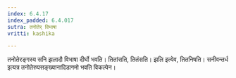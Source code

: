 ```yaml
---
index: 6.4.17
index_padded: 6.4.017
sutra: तनोतेर् विभाषा
vritti: kashika

---
```

तनोतेरङ्गस्य सनि झलादौ विभाषा दीर्घो भवति। तितांसति, तितंसति। झलि इत्येव, तितनिषति। सनीवन्तर्ध इत्यत्र तनोतेरुपसङ्ख्यानादिडागमो भवति विकल्पेन।